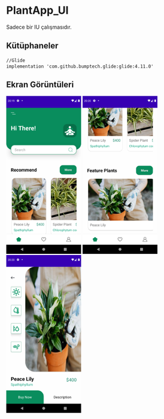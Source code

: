 # PlantApp_UI

 Sadece bir IU çalışmasıdır. 

## Kütüphaneler

    //Glide
    implementation 'com.github.bumptech.glide:glide:4.11.0'

## Ekran Görüntüleri
<div>
 <img src="https://github.com/tugrulbo/PlantApp_UI/blob/main/Screenshot_20220715_202000.png" width="200"/>
<img src="https://github.com/tugrulbo/PlantApp_UI/blob/main/Screenshot_20220715_202004.png" width="200"/>
 <img src="https://github.com/tugrulbo/PlantApp_UI/blob/main/Screenshot_20220715_202010.png" width="200"/>
 </div>
